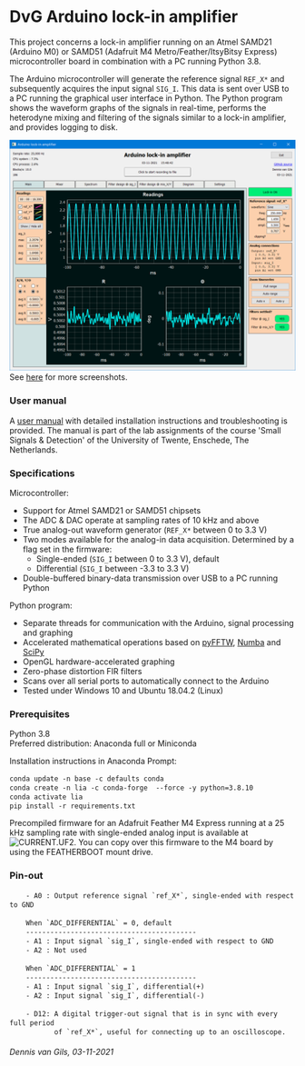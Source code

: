 # DvG Arduino lock-in amplifier
This project concerns a lock-in amplifier running on an Atmel SAMD21 (Arduino M0) or SAMD51 (Adafruit M4 Metro/Feather/ItsyBitsy Express) microcontroller board in combination with a PC running Python 3.8.

The Arduino microcontroller will generate the reference signal `REF_X*` and subsequently acquires the input signal `SIG_I`. This data is sent over USB to a PC running the graphical user interface in Python. The Python program shows the waveform graphs of the signals in real-time, performs the heterodyne mixing and filtering of the signals similar to a lock-in amplifier, and provides logging to disk.

![Screenshot](screenshots/tab_1.PNG)
See [here](screenshots/) for more screenshots.

### User manual
A [user manual](user_manual/DvG_ALIA_Student_user_manual.pdf) with detailed installation instructions and troubleshooting is provided. The manual is part of the lab assignments of the course 'Small Signals & Detection' of the University of Twente, Enschede, The Netherlands.

### Specifications
Microcontroller:
- Support for Atmel SAMD21 or SAMD51 chipsets
- The ADC & DAC operate at sampling rates of 10 kHz and above
- True analog-out waveform generator (`REF_X*` between 0 to 3.3 V)
- Two modes available for the analog-in data acquisition. Determined by a flag set in the firmware:
    - Single-ended (`SIG_I` between 0 to 3.3 V), default
    - Differential (`SIG_I` between -3.3 to 3.3 V)
- Double-buffered binary-data transmission over USB to a PC running Python

Python program:
- Separate threads for communication with the Arduino, signal processing and graphing
- Accelerated mathematical operations based on [pyFFTW](https://pyfftw.readthedocs.io/en/latest/), [Numba](https://numba.pydata.org/) and [SciPy](https://scipy.org/)
- OpenGL hardware-accelerated graphing
- Zero-phase distortion FIR filters
- Scans over all serial ports to automatically connect to the Arduino
- Tested under Windows 10 and Ubuntu 18.04.2 (Linux)

### Prerequisites
Python 3.8\
Preferred distribution: Anaconda full or Miniconda

Installation instructions in Anaconda Prompt:
```
conda update -n base -c defaults conda
conda create -n lia -c conda-forge  --force -y python=3.8.10
conda activate lia
pip install -r requirements.txt
```

Precompiled firmware for an Adafruit Feather M4 Express running at a 25 kHz sampling rate with single-ended analog input is available at ![CURRENT.UF2](https://github.com/Dennis-van-Gils/DvG_Arduino_lock-in_amp/raw/master/mcu_firmware/v1.0.0_VSCODE/adafruit_feather_m4__25kHz/CURRENT.UF2).
You can copy over this firmware to the M4 board by using the FEATHERBOOT mount drive.

### Pin-out
```
    - A0 : Output reference signal `ref_X*`, single-ended with respect to GND

    When `ADC_DIFFERENTIAL` = 0, default
    ------------------------------------------
    - A1 : Input signal `sig_I`, single-ended with respect to GND
    - A2 : Not used

    When `ADC_DIFFERENTIAL` = 1
    ------------------------------------------
    - A1 : Input signal `sig_I`, differential(+)
    - A2 : Input signal `sig_I`, differential(-)

    - D12: A digital trigger-out signal that is in sync with every full period
           of `ref_X*`, useful for connecting up to an oscilloscope.
```

###### Dennis van Gils, 03-11-2021
